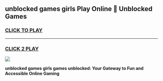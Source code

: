 
## unblocked games girls Play Online 👋 Unblocked Games
<h3>
<a href="https://premium.freeplayer.one?title=unblocked_games_girls&ref=19F">CLICK TO PLAY</a></h3>
<hr>

<h3>
<a href="https://premium.freeplayer.one?title=unblocked_games_girls&ref=19F">CLICK 2 PLAY</a>
  
</h3>

<a href="https://premium.freeplayer.one?title=unblocked_games_girls&ref=19F"><img src="https://clearcache.store/games.png"></a>


**unblocked games girls games unblocked: Your Gateway to Fun and Accessible Online Gaming**
